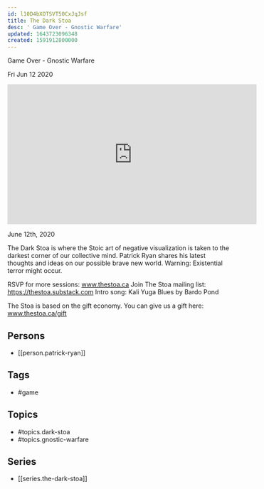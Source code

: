 ```yaml
---
id: l10D4bXOTSVT50CxJqJsf
title: The Dark Stoa
desc: ' Game Over - Gnostic Warfare'
updated: 1643723096348
created: 1591912800000
---
```



 Game Over - Gnostic Warfare

Fri Jun 12 2020

<iframe width="560" height="315" src="https://www.youtube.com/embed/6IA5AkYOd_I" title="The Dark Stoa: Game Over - Gnostic Warfare w/ Patrick Ryan" frameborder="0" allow="accelerometer; autoplay; clipboard-write; encrypted-media; gyroscope; picture-in-picture" allowfullscreen ></iframe>

June 12th, 2020

The Dark Stoa is where the Stoic art of negative visualization is taken to the darkest corner of our collective mind. Patrick Ryan shares his latest thoughts and ideas on our possible brave new world. Warning: Existential terror might occur.

RSVP for more sessions: www.thestoa.ca
Join The Stoa mailing list: https://thestoa.substack.com
Intro song: Kali Yuga Blues by Bardo Pond

The Stoa is based on the gift economy. You can give us a gift here: www.thestoa.ca/gift

## Persons

- [[person.patrick-ryan]]

## Tags

- #game

## Topics

- #topics.dark-stoa
- #topics.gnostic-warfare

## Series

- [[series.the-dark-stoa]]

